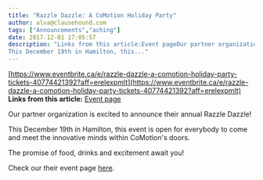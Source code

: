 ```yaml
---
title: "Razzle Dazzle: A CoMotion Holiday Party"
author: alva@clausehound.com
tags: ["Announcements","aching"]
date: 2017-12-01 17:05:57
description: "Links from this article:Event pageOur partner organization is excited to announce their annual Razzle Dazzle!
This December 19th in Hamilton, this..."
---
```


[https://www.eventbrite.ca/e/razzle-dazzle-a-comotion-holiday-party-tickets-40774421392?aff=erelexpmlt](https://www.eventbrite.ca/e/razzle-dazzle-a-comotion-holiday-party-tickets-40774421392?aff=erelexpmlt)
**Links from this article:**
[Event page](https://www.eventbrite.ca/e/razzle-dazzle-a-comotion-holiday-party-tickets-40774421392?aff=erelexpmlt)

Our partner organization is excited to announce their annual Razzle Dazzle!

This December 19th in Hamilton, this event is open for everybody to come and meet the innovative minds within CoMotion's doors.

The promise of food, drinks and excitement await you!

Check our their event page [here](https://www.eventbrite.ca/e/razzle-dazzle-a-comotion-holiday-party-tickets-40774421392?aff=erelexpmlt).
